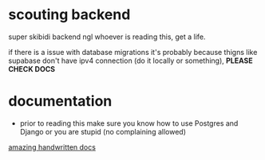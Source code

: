 # scouting backend
super skibidi backend ngl whoever is reading this, get a life.

if there is a issue with database migrations it's probably because thigns like supabase don't have ipv4 connection (do it locally or something), **PLEASE CHECK DOCS**

# documentation
- prior to reading this make sure you know how to use Postgres and Django or you are stupid (no complaining allowed)

[amazing handwritten docs](https://docs.google.com/document/d/1j8sGcgMbEVxCqPeh8ryBpwavfzDKIEpoXyBpnNdTXAw/edit?usp=sharing)
